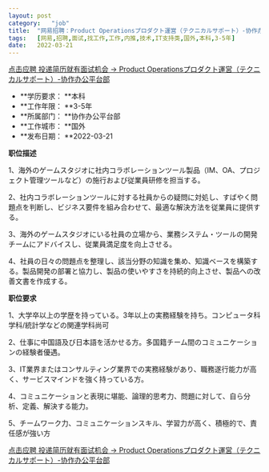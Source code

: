 ```yaml
---
layout:	post
category:	"job"
title:	"网易招聘：Product Operationsプロダクト運営（テクニカルサポート）-协作办公平台部-技术-IT支持类-国外本科3-5年"
tags:	[网易,招聘,面试,找工作,工作,内推,技术,IT支持类,国外,本科,3-5年]
date:	2022-03-21
---
```


[点击应聘 投递简历就有面试机会 ->  Product Operationsプロダクト運営（テクニカルサポート）-协作办公平台部](http://mobile.bole.netease.com/bole/boleDetail?id=39058&employeeId=346f03c3cda5f04c&key=all)



- **学历要求： **本科
- **工作年限： **3-5年
- **所属部门： **协作办公平台部
- **工作城市： **国外
- **发布日期： **2022-03-21



**职位描述**

1、海外のゲームスタジオに社内コラボレーションツール製品（IM、OA、プロジェクト管理ツールなど）の施行および従業員研修を担当する。

2、社内コラボレーションツールに対する社員からの疑問に対処し、すばやく問題点を判断し、ビジネス要件を組み合わせて、最適な解決方法を従業員に提供する。

3、海外のゲームスタジオにいる社員の立場から、業務システム・ツールの開発チームにアドバイスし、従業員満足度を向上させる。

4、社員の日々の問題点を整理し、該当分野の知識を集め、知識ベースを構築する。製品開発の部署と協力し、製品の使いやすさを持続的向上させ、製品への改善文書を作成する。





**职位要求**

1、大学卒以上の学歴を持っている。3年以上の実務経験を持ち。コンピュータ科学科/統計学などの関連学科尚可

2、仕事に中国語及び日本語を活かせる方。多国籍チーム間のコミュニケーションの経験者優遇。

3、IT業界またはコンサルティング業界での実務経験があり、職務遂行能力が高く、サービスマインドを強く持っている方。

4、コミュニケーションと表現に堪能、論理的思考力、問題に対して、自ら分析、定義、解決する能力。

5、チームワーク力、コミュニケーションスキル、学習力が高く、積極的で、責任感が強い方





[点击应聘 投递简历就有面试机会 ->  Product Operationsプロダクト運営（テクニカルサポート）-协作办公平台部](http://mobile.bole.netease.com/bole/boleDetail?id=39058&employeeId=346f03c3cda5f04c&key=all)